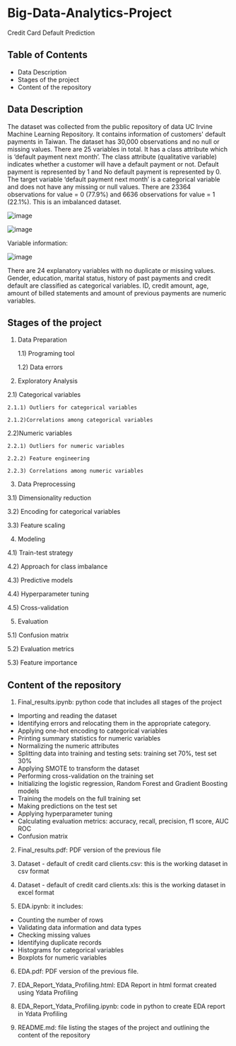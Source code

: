 # Big-Data-Analytics-Project
Credit Card Default Prediction

## Table of Contents
- Data Description
- Stages of the project
- Content of the repository

## Data Description
The dataset was collected from the public repository of data UC Irvine Machine Learning Repository. It contains information of customers' default payments in Taiwan. The dataset has 30,000 observations and no null or missing values. There are 25 variables in total. It has a class attribute which is ‘default payment next month’. The class attribute (qualitative variable) indicates whether a customer will have a default payment or not. Default payment is represented by 1 and No default payment is represented by 0. 
The target variable ‘default payment next month’ is a categorical variable and does not have any missing or null values. There are 23364 observations for value = 0 (77.9%) and 6636 observations for value = 1 (22.1%). This is an imbalanced dataset.

![image](https://github.com/user-attachments/assets/cacc4ca2-3e2c-40c5-ac79-825448c22482)

![image](https://github.com/user-attachments/assets/e4e37a9d-6209-4634-be54-b01d897135fe)

Variable information: 

![image](https://github.com/user-attachments/assets/85a27e2c-68f3-4483-9a54-429cb12b17c1)


There are 24 explanatory variables with no duplicate or missing values. Gender, education, marital status, history of past payments and credit default are classified as categorical variables. ID, credit amount, age, amount of billed statements and amount of previous payments are numeric variables.


## Stages of the project
1) Data Preparation

   1.1) Programing tool

   1.2) Data errors
   
2) Exploratory Analysis

  2.1) Categorical variables
  
    2.1.1) Outliers for categorical variables
    
    2.1.2)Correlations among categorical variables
    
  2.2)Numeric variables
  
    2.2.1) Outliers for numeric variables
    
    2.2.2) Feature engineering
    
    2.2.3) Correlations among numeric variables
    
3) Data Preprocessing
   
  3.1) Dimensionality reduction
  
  3.2) Encoding for categorical variables
  
  3.3) Feature scaling
  
4) Modeling
   
  4.1) Train-test strategy
  
  4.2) Approach for class imbalance
  
  4.3) Predictive models

  4.4) Hyperparameter tuning
  
  4.5) Cross-validation
  
5) Evaluation
   
  5.1) Confusion matrix
  
  5.2) Evaluation metrics
  
  5.3) Feature importance


## Content of the repository
1) Final_results.ipynb: python code that includes all stages of the project
  - Importing and reading the dataset
  - Identifying errors and relocating them in the appropriate category.
  - Applying one-hot encoding to categorical variables
  - Printing summary statistics for numeric variables
  - Normalizing the numeric attributes
  - Splitting data into training and testing sets: training set 70%, test set 30%
  - Applying SMOTE to transform the dataset
  - Performing cross-validation on the training set
  - Initializing the logistic regression, Random Forest and Gradient Boosting models
  - Training the models on the full training set
  - Making predictions on the test set
  - Applying hyperparameter tuning
  - Calculating evaluation metrics: accuracy, recall, precision, f1 score, AUC ROC
  - Confusion matrix
    
2) Final_results.pdf: PDF version of the previous file

3) Dataset - default of credit card clients.csv: this is the working dataset in csv format
   
4) Dataset - default of credit card clients.xls: this is the working dataset in excel format
   
5) EDA.ipynb: it includes:
  - Counting the number of rows
  - Validating data information and data types
  - Checking missing values
  - Identifying duplicate records
  - Histograms for categorical variables
  - Boxplots for numeric variables
    
6) EDA.pdf: PDF version of the previous file.
   
7) EDA_Report_Ydata_Profiling.html: EDA Report in html format created using Ydata Profiling

8) EDA_Report_Ydata_Profiling.ipynb: code in python to create EDA report in Ydata Profiling

9) README.md: file listing the stages of the project and outlining the content of the repository
